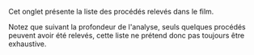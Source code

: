 Cet onglet présente la liste des procédés relevés dans le film.

Notez que suivant la profondeur de l'analyse, seuls quelques procédés peuvent avoir été relevés, cette liste ne prétend donc pas toujours être exhaustive.
